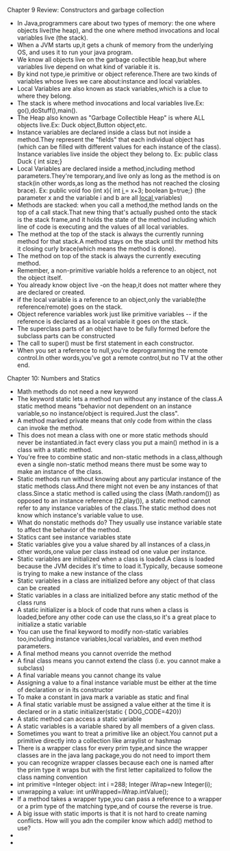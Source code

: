 Chapter 9 Review: Constructors and garbage collection
* In Java,programmers care about two types of memory: the one where objects live(the heap), and the one where method invocations and local variables live (the stack).
* When a JVM starts up,it gets a chunk of memory from the underlying OS, and uses it to run your java program.
* We know all objects live on the garbage collectible heap,but where variables live depend on what kind of variable it is.
* By kind not type,ie primitive or object reference.There are two kinds of variables whose lives we care about:instance and local variables.
* Local Variables are also known as stack variables,which is a clue to where they belong.
* The stack is where method invocations and local variables live.Ex: go(),doStuff(),main().
* The Heap also known as "Garbage Collectible Heap" is where ALL objects live.Ex: Duck object,Button object,etc.
* Instance variables are declared inside a class but not inside a method.They represent the "fields" that each individual object has (which can be filled with different values for each instance of the class). Instance variables live inside the object they belong to. Ex: public class Duck { int size;}
* Local Variables are declared inside a method,including method parameters.They're temporary,and live only as long as the method is on stack(in other words,as long as the method has not reached the closing brace). Ex: public void foo (int x){ int <ins> i </ins> = x+3; boolean <ins> b</ins>=true;} (the parameter x and the variable i and b are all <ins> local </ins> variables)
* Methods are stacked: when you call a method,the method lands on the top of a call stack.That new thing that's actually pushed onto the stack is the stack frame,and it holds the state of the method including which line of code is executing and the values of all local variables.
* The method at the top of the stack is always the currently running method for that stack.A method stays on the stack until thr method hits it closing curly brace(which means the method is done). 
* The method on top of the stack is always the currently executing method.
* Remember, a non-primitive variable holds a reference to an object, not the object itself.
* You already know object live -on the heap,it does not matter where they are declared or created.
* if the local variable is a reference to an object,only the variable(the reference/remote) goes on the stack.
* Object reference variables work just like primitive variables -- if the reference is declared as a local variable it goes on the stack.
* The superclass parts of an object have to be fully formed before the subclass parts can be constructed
* The call to super() must be first statement in each constructor.
* When you set a reference to null,you're deprogramming the remote control.In other words,you've got a remote control,but no TV at the other end.


Chapter 10: Numbers and Statics
* Math methods do not need a new keyword
* The keyword static lets a method run without any instance of the class.A static method means "behavior not dependent on an instance variable,so no instance/object is required.Just the class".
* A method marked private means that only code from within the class can invoke the method.
* This does not mean a class with one or more static methods should never be instantiated.in fact every class you put a main() method in is a class with a static method.
* You're free to combine static and non-static methods in a class,although even a single non-static method means there must be some way to make an instance of the class.
* Static methods run without knowing about any particular instance of the static methods class.And there might not even be any instances of that class.Since a static method is called using the class (Math.random()) as opposed to an instance reference (t2.play()), a static method cannot refer to any instance variables of the class.The static method does not know which instance's variable value to use.
* What do nonstatic methods do? They usually use instance variable state to affect the behavior of the method.
* Statics cant see instance variables state
* Static variables give you a value shared by all instances of a class,in other words,one value per class instead od one value per instance.
* Static variables  are initialized when a class is loaded.A class is loaded because the JVM decides it's time to load it.Typically, because someone is trying to make a new instance of the class
* Static variables in a class are initialized before any object of that class can be created
* Static variables in a class are initialized before any static method of the class runs
* A static initializer is a block of code that runs when a class is loaded,before any other code can use the class,so it's a great place to initialize a static variable
* You can use the final keyword to modify non-static variables too,including instance variables,local variables, and even method parameters.
* A final method means you cannot override the method
* A final class means you cannot extend the class (i.e. you cannot make a subclass)
* A final variable means you cannot change its value
* Assigning a value to a final instance variable must be either at the time of declaration or in its constructor
* To make a constant in java mark a variable as static and final
* A final static variable must be assigned a value either at the time it is declared or in a static initializer(static { DOG_CODE=420})
* A static method can access a static variable
* A static variables is a variable shared by all members of a given class.
* Sometimes you want to treat a primitive like an object.You cannot put a primitive directly into a collection like arraylist or hashmap
* There is a wrapper class for every prim type,and since the wrapper classes are in the java lang package,you do not need to import them
* you can recognize wrapper classes because each one is named after the prim type it wraps but with the first letter capitalized to follow the class naming convention
* int primitive =Integer object: int i =288; Integer iWrap=new Integer(i);
* unwrapping a value: int unWrapped=iWrap.intValue();
* If a method takes a wrapper type,you can pass a reference to a wrapper or a prim type of the matching type,and of course the reverse is true.
* A big issue with static imports is that it is not hard to create naming conflicts. How will you adn the compiler know which add() method to use?
* 
* 
